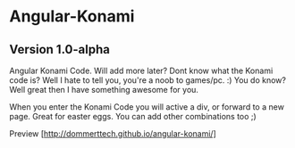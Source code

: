 # Angular-Konami
## Version 1.0-alpha

Angular Konami Code. Will add more later?
Dont know what the Konami code is? Well I hate to tell you, you're a noob to games/pc. :)
You do know? Well great then I have something awesome for you.

When you enter the Konami Code you will active a div, or forward to a new page. Great for easter eggs. 
You can add other combinations too ;)


Preview [http://dommerttech.github.io/angular-konami/]
